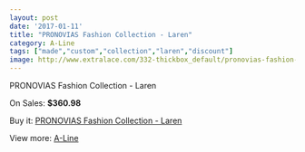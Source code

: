 ```yaml
---
layout: post
date: '2017-01-11'
title: "PRONOVIAS Fashion Collection - Laren"
category: A-Line
tags: ["made","custom","collection","laren","discount"]
image: http://www.extralace.com/332-thickbox_default/pronovias-fashion-collection-laren.jpg
---
```

PRONOVIAS Fashion Collection - Laren

On Sales: **$360.98**
<a href="https://www.extralace.com/a-line/158-pronovias-fashion-collection-laren.html"><amp-img layout="responsive" width="600" height="600" src="//www.extralace.com/332-thickbox_default/pronovias-fashion-collection-laren.jpg" alt="PRONOVIAS Fashion Collection - Laren 0" /></a>

Buy it: [PRONOVIAS Fashion Collection - Laren](https://www.extralace.com/a-line/158-pronovias-fashion-collection-laren.html "PRONOVIAS Fashion Collection - Laren")

View more: [A-Line](https://www.extralace.com/2-a-line "A-Line")